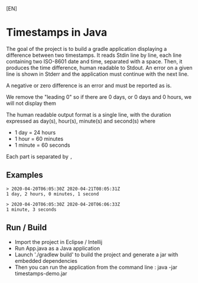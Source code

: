 [EN]

# Timestamps in Java

The goal of the project is to build a gradle application displaying a difference between two timestamps. It reads Stdin line by line, each line containing two ISO-8601 date and time, separated with a space. Then, it
produces the time difference, human readable to Stdout. An error on a given line is shown in Stderr
and the application must continue with the next line.

A negative or zero difference is an error and must be reported as is.

We remove the "leading 0" so if there are 0 days, or 0 days and 0 hours, we will not display them

The human readable output format is a single line, with the duration expressed as day(s), hour(s),
minute(s) and second(s) where 
* 1 day = 24 hours
* 1 hour = 60 minutes
* 1 minute = 60 seconds

Each part is separated by `, `

## Examples

```
> 2020-04-20T06:05:30Z 2020-04-21T08:05:31Z 
1 day, 2 hours, 0 minutes, 1 second
```

```
> 2020-04-20T06:05:30Z 2020-04-20T06:06:33Z
1 minute, 3 seconds
```

## Run / Build
- Import the project in Eclipse / Intellij
- Run App.java as a Java application
- Launch './gradlew build' to build the project and generate a jar with embedded dependencies
- Then you can run the application from the command line : java -jar timestamps-demo.jar
